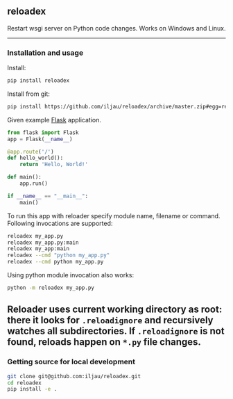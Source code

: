 reloadex
-----------------------------

Restart wsgi server on Python code changes. Works on Windows and Linux.

---

### Installation and usage

Install:
```bash
pip install reloadex
```

Install from git:
```bash
pip install https://github.com/iljau/reloadex/archive/master.zip#egg=reloadex
```

Given example [Flask](https://github.com/pallets/flask) application.

```python
from flask import Flask
app = Flask(__name__)

@app.route('/')
def hello_world():
    return 'Hello, World!'

def main():
    app.run()

if __name__ == "__main__":
    main()
```

To run this app with reloader specify module name, filename or command. Following invocations are supported:

```bash
reloadex my_app.py
reloadex my_app.py:main
reloadex my_app:main
reloadex --cmd "python my_app.py"
reloadex --cmd python my_app.py
```

Using python module invocation also works:
```bash
python -m reloadex my_app.py
```

Reloader uses current working directory as root: there it looks for `.reloadignore` and recursively watches all subdirectories.
If `.reloadignore` is not found, reloads happen on `*.py` file changes.
---

### Getting source for local development
```bash
git clone git@github.com:iljau/reloadex.git
cd reloadex
pip install -e .
```